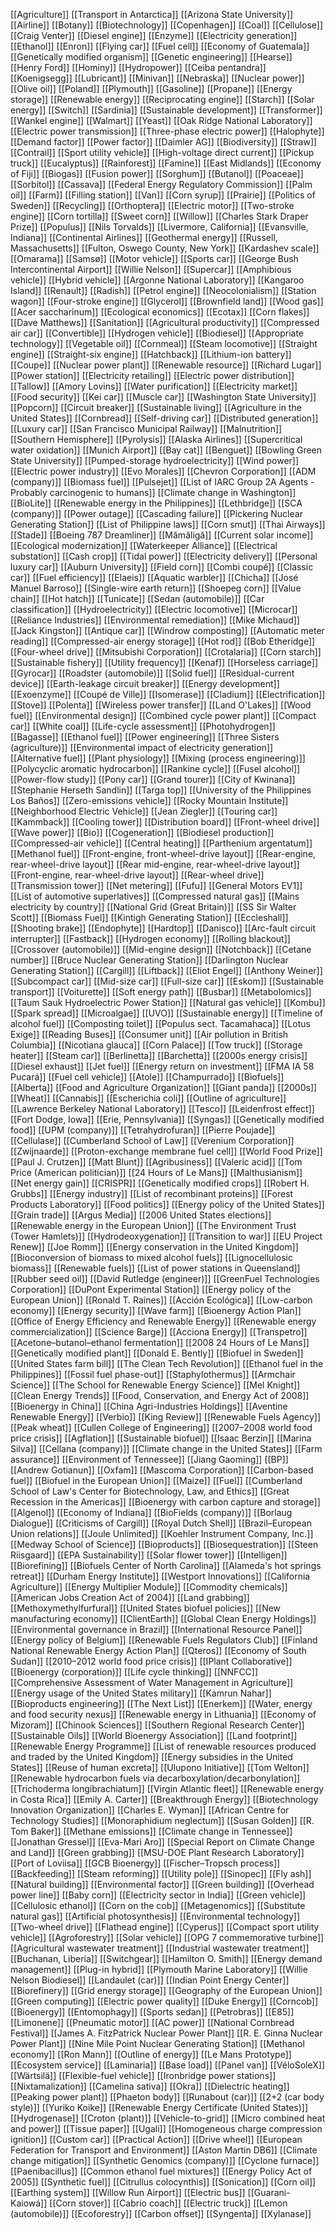 [[Agriculture]]
[[Transport in Antarctica]]
[[Arizona State University]]
[[Airline]]
[[Botany]]
[[Biotechnology]]
[[Copenhagen]]
[[Coal]]
[[Cellulose]]
[[Craig Venter]]
[[Diesel engine]]
[[Enzyme]]
[[Electricity generation]]
[[Ethanol]]
[[Enron]]
[[Flying car]]
[[Fuel cell]]
[[Economy of Guatemala]]
[[Genetically modified organism]]
[[Genetic engineering]]
[[Hearse]]
[[Henry Ford]]
[[Hominy]]
[[Hydropower]]
[[Ceiba pentandra]]
[[Koenigsegg]]
[[Lubricant]]
[[Minivan]]
[[Nebraska]]
[[Nuclear power]]
[[Olive oil]]
[[Poland]]
[[Plymouth]]
[[Gasoline]]
[[Propane]]
[[Energy storage]]
[[Renewable energy]]
[[Reciprocating engine]]
[[Starch]]
[[Solar energy]]
[[Switch]]
[[Sardinia]]
[[Sustainable development]]
[[Transformer]]
[[Wankel engine]]
[[Walmart]]
[[Yeast]]
[[Oak Ridge National Laboratory]]
[[Electric power transmission]]
[[Three-phase electric power]]
[[Halophyte]]
[[Demand factor]]
[[Power factor]]
[[Daimler AG]]
[[Biodiversity]]
[[Straw]]
[[Contrail]]
[[Sport utility vehicle]]
[[High-voltage direct current]]
[[Pickup truck]]
[[Eucalyptus]]
[[Rainforest]]
[[Famine]]
[[East Midlands]]
[[Economy of Fiji]]
[[Biogas]]
[[Fusion power]]
[[Sorghum]]
[[Butanol]]
[[Poaceae]]
[[Sorbitol]]
[[Cassava]]
[[Federal Energy Regulatory Commission]]
[[Palm oil]]
[[Farm]]
[[Filling station]]
[[Van]]
[[Corn syrup]]
[[Prairie]]
[[Politics of Sweden]]
[[Recycling]]
[[Orthoptera]]
[[Electric motor]]
[[Two-stroke engine]]
[[Corn tortilla]]
[[Sweet corn]]
[[Willow]]
[[Charles Stark Draper Prize]]
[[Populus]]
[[Nils Torvalds]]
[[Livermore, California]]
[[Evansville, Indiana]]
[[Continental Airlines]]
[[Geothermal energy]]
[[Russell, Massachusetts]]
[[Fulton, Oswego County, New York]]
[[Kardashev scale]]
[[Omarama]]
[[Samsø]]
[[Motor vehicle]]
[[Sports car]]
[[George Bush Intercontinental Airport]]
[[Willie Nelson]]
[[Supercar]]
[[Amphibious vehicle]]
[[Hybrid vehicle]]
[[Argonne National Laboratory]]
[[Kangaroo Island]]
[[Renault]]
[[Radish]]
[[Petrol engine]]
[[Neocolonialism]]
[[Station wagon]]
[[Four-stroke engine]]
[[Glycerol]]
[[Brownfield land]]
[[Wood gas]]
[[Acer saccharinum]]
[[Ecological economics]]
[[Ecotax]]
[[Corn flakes]]
[[Dave Matthews]]
[[Sanitation]]
[[Agricultural productivity]]
[[Compressed air car]]
[[Convertible]]
[[Hydrogen vehicle]]
[[Biodiesel]]
[[Appropriate technology]]
[[Vegetable oil]]
[[Cornmeal]]
[[Steam locomotive]]
[[Straight engine]]
[[Straight-six engine]]
[[Hatchback]]
[[Lithium-ion battery]]
[[Coupe]]
[[Nuclear power plant]]
[[Renewable resource]]
[[Richard Lugar]]
[[Power station]]
[[Electricity retailing]]
[[Electric power distribution]]
[[Tallow]]
[[Amory Lovins]]
[[Water purification]]
[[Electricity market]]
[[Food security]]
[[Kei car]]
[[Muscle car]]
[[Washington State University]]
[[Popcorn]]
[[Circuit breaker]]
[[Sustainable living]]
[[Agriculture in the United States]]
[[Cornbread]]
[[Self-driving car]]
[[Distributed generation]]
[[Luxury car]]
[[San Francisco Municipal Railway]]
[[Malnutrition]]
[[Southern Hemisphere]]
[[Pyrolysis]]
[[Alaska Airlines]]
[[Supercritical water oxidation]]
[[Munich Airport]]
[[Bay cat]]
[[Benguet]]
[[Bowling Green State University]]
[[Pumped-storage hydroelectricity]]
[[Wind power]]
[[Electric power industry]]
[[Evo Morales]]
[[Chevron Corporation]]
[[ADM (company)]]
[[Biomass fuel]]
[[Pulsejet]]
[[List of IARC Group 2A Agents - Probably carcinogenic to humans]]
[[Climate change in Washington]]
[[BioLite]]
[[Renewable energy in the Philippines]]
[[Lethbridge]]
[[SCA (company)]]
[[Power outage]]
[[Cascading failure]]
[[Pickering Nuclear Generating Station]]
[[List of Philippine laws]]
[[Corn smut]]
[[Thai Airways]]
[[Stade]]
[[Boeing 787 Dreamliner]]
[[Mămăligă]]
[[Current solar income]]
[[Ecological modernization]]
[[Waterkeeper Alliance]]
[[Electrical substation]]
[[Cash crop]]
[[Tidal power]]
[[Electricity delivery]]
[[Personal luxury car]]
[[Auburn University]]
[[Field corn]]
[[Combi coupé]]
[[Classic car]]
[[Fuel efficiency]]
[[Elaeis]]
[[Aquatic warbler]]
[[Chicha]]
[[José Manuel Barroso]]
[[Single-wire earth return]]
[[Shoepeg corn]]
[[Value chain]]
[[Hot hatch]]
[[Tunicate]]
[[Sedan (automobile)]]
[[Car classification]]
[[Hydroelectricity]]
[[Electric locomotive]]
[[Microcar]]
[[Reliance Industries]]
[[Environmental remediation]]
[[Mike Michaud]]
[[Jack Kingston]]
[[Antique car]]
[[Windrow composting]]
[[Automatic meter reading]]
[[Compressed-air energy storage]]
[[Hot rod]]
[[Bob Etheridge]]
[[Four-wheel drive]]
[[Mitsubishi Corporation]]
[[Crotalaria]]
[[Corn starch]]
[[Sustainable fishery]]
[[Utility frequency]]
[[Kenaf]]
[[Horseless carriage]]
[[Gyrocar]]
[[Roadster (automobile)]]
[[Solid fuel]]
[[Residual-current device]]
[[Earth-leakage circuit breaker]]
[[Energy development]]
[[Exoenzyme]]
[[Coupé de Ville]]
[[Isomerase]]
[[Cladium]]
[[Electrification]]
[[Stove]]
[[Polenta]]
[[Wireless power transfer]]
[[Land O'Lakes]]
[[Wood fuel]]
[[Environmental design]]
[[Combined cycle power plant]]
[[Compact car]]
[[White coal]]
[[Life-cycle assessment]]
[[Photohydrogen]]
[[Bagasse]]
[[Ethanol fuel]]
[[Power engineering]]
[[Three Sisters (agriculture)]]
[[Environmental impact of electricity generation]]
[[Alternative fuel]]
[[Plant physiology]]
[[Mixing (process engineering)]]
[[Polycyclic aromatic hydrocarbon]]
[[Rankine cycle]]
[[Fusel alcohol]]
[[Power-flow study]]
[[Pony car]]
[[Grand tourer]]
[[City of Kwinana]]
[[Stephanie Herseth Sandlin]]
[[Targa top]]
[[University of the Philippines Los Baños]]
[[Zero-emissions vehicle]]
[[Rocky Mountain Institute]]
[[Neighborhood Electric Vehicle]]
[[Jean Ziegler]]
[[Touring car]]
[[Kammback]]
[[Cooling tower]]
[[Distribution board]]
[[Front-wheel drive]]
[[Wave power]]
[[Bio]]
[[Cogeneration]]
[[Biodiesel production]]
[[Compressed-air vehicle]]
[[Central heating]]
[[Parthenium argentatum]]
[[Methanol fuel]]
[[Front-engine, front-wheel-drive layout]]
[[Rear-engine, rear-wheel-drive layout]]
[[Rear mid-engine, rear-wheel-drive layout]]
[[Front-engine, rear-wheel-drive layout]]
[[Rear-wheel drive]]
[[Transmission tower]]
[[Net metering]]
[[Fufu]]
[[General Motors EV1]]
[[List of automotive superlatives]]
[[Compressed natural gas]]
[[Mains electricity by country]]
[[National Grid (Great Britain)]]
[[SS Sir Walter Scott]]
[[Biomass Fuel]]
[[Kintigh Generating Station]]
[[Eccleshall]]
[[Shooting brake]]
[[Endophyte]]
[[Hardtop]]
[[Danisco]]
[[Arc-fault circuit interrupter]]
[[Fastback]]
[[Hydrogen economy]]
[[Rolling blackout]]
[[Crossover (automobile)]]
[[Mid-engine design]]
[[Notchback]]
[[Cetane number]]
[[Bruce Nuclear Generating Station]]
[[Darlington Nuclear Generating Station]]
[[Cargill]]
[[Liftback]]
[[Eliot Engel]]
[[Anthony Weiner]]
[[Subcompact car]]
[[Mid-size car]]
[[Full-size car]]
[[Eskom]]
[[Sustainable transport]]
[[Voiturette]]
[[Soft energy path]]
[[Busbar]]
[[Metabolomics]]
[[Taum Sauk Hydroelectric Power Station]]
[[Natural gas vehicle]]
[[Kombu]]
[[Spark spread]]
[[Microalgae]]
[[UVO]]
[[Sustainable energy]]
[[Timeline of alcohol fuel]]
[[Composting toilet]]
[[Populus sect. Tacamahaca]]
[[Lotus Exige]]
[[Reading Buses]]
[[Consumer unit]]
[[Air pollution in British Columbia]]
[[Nicotiana glauca]]
[[Corn Palace]]
[[Tow truck]]
[[Storage heater]]
[[Steam car]]
[[Berlinetta]]
[[Barchetta]]
[[2000s energy crisis]]
[[Diesel exhaust]]
[[Jet fuel]]
[[Energy return on investment]]
[[FMA IA 58 Pucará]]
[[Fuel cell vehicle]]
[[Atole]]
[[Champurrado]]
[[Biofuels]]
[[Alberta]]
[[Food and Agriculture Organization]]
[[Giant panda]]
[[2000s]]
[[Wheat]]
[[Cannabis]]
[[Escherichia coli]]
[[Outline of agriculture]]
[[Lawrence Berkeley National Laboratory]]
[[Tesco]]
[[Leidenfrost effect]]
[[Fort Dodge, Iowa]]
[[Erie, Pennsylvania]]
[[Syngas]]
[[Genetically modified food]]
[[UPM (company)]]
[[Tetrahydrofuran]]
[[Pierre Poujade]]
[[Cellulase]]
[[Cumberland School of Law]]
[[Verenium Corporation]]
[[Zwijnaarde]]
[[Proton-exchange membrane fuel cell]]
[[World Food Prize]]
[[Paul J. Crutzen]]
[[Matt Blunt]]
[[Agribusiness]]
[[Valeric acid]]
[[Tom Price (American politician)]]
[[24 Hours of Le Mans]]
[[Malthusianism]]
[[Net energy gain]]
[[CRISPR]]
[[Genetically modified crops]]
[[Robert H. Grubbs]]
[[Energy industry]]
[[List of recombinant proteins]]
[[Forest Products Laboratory]]
[[Food politics]]
[[Energy policy of the United States]]
[[Grain trade]]
[[Argus Media]]
[[2006 United States elections]]
[[Renewable energy in the European Union]]
[[The Environment Trust (Tower Hamlets)]]
[[Hydrodeoxygenation]]
[[Transition to war]]
[[EU Project Renew]]
[[Joe Romm]]
[[Energy conservation in the United Kingdom]]
[[Bioconversion of biomass to mixed alcohol fuels]]
[[Lignocellulosic biomass]]
[[Renewable fuels]]
[[List of power stations in Queensland]]
[[Rubber seed oil]]
[[David Rutledge (engineer)]]
[[GreenFuel Technologies Corporation]]
[[DuPont Experimental Station]]
[[Energy policy of the European Union]]
[[Ronald T. Raines]]
[[Acción Ecológica]]
[[Low-carbon economy]]
[[Energy security]]
[[Wave farm]]
[[Bioenergy Action Plan]]
[[Office of Energy Efficiency and Renewable Energy]]
[[Renewable energy commercialization]]
[[Science Barge]]
[[Acciona Energy]]
[[Transpetro]]
[[Acetone–butanol–ethanol fermentation]]
[[2008 24 Hours of Le Mans]]
[[Genetically modified plant]]
[[Donald E. Bently]]
[[Biofuel in Sweden]]
[[United States farm bill]]
[[The Clean Tech Revolution]]
[[Ethanol fuel in the Philippines]]
[[Fossil fuel phase-out]]
[[Staphylothermus]]
[[Armchair Science]]
[[The School for Renewable Energy Science]]
[[Mel Knight]]
[[Clean Energy Trends]]
[[Food, Conservation, and Energy Act of 2008]]
[[Bioenergy in China]]
[[China Agri-Industries Holdings]]
[[Aventine Renewable Energy]]
[[Verbio]]
[[King Review]]
[[Renewable Fuels Agency]]
[[Peak wheat]]
[[Cullen College of Engineering]]
[[2007–2008 world food price crisis]]
[[Agflation]]
[[Sustainable biofuel]]
[[Isaac Berzin]]
[[Marina Silva]]
[[Cellana (company)]]
[[Climate change in the United States]]
[[Farm assurance]]
[[Environment of Tennessee]]
[[Jiang Gaoming]]
[[BP]]
[[Andrew Gotianun]]
[[Oxfam]]
[[Mascoma Corporation]]
[[Carbon-based fuel]]
[[Biofuel in the European Union]]
[[Maize]]
[[Fuel]]
[[Cumberland School of Law's Center for Biotechnology, Law, and Ethics]]
[[Great Recession in the Americas]]
[[Bioenergy with carbon capture and storage]]
[[Algenol]]
[[Economy of Indiana]]
[[BioFields (company)]]
[[Borlaug Dialogue]]
[[Criticisms of Cargill]]
[[Royal Dutch Shell]]
[[Brazil–European Union relations]]
[[Joule Unlimited]]
[[Koehler Instrument Company, Inc.]]
[[Medway School of Science]]
[[Bioproducts]]
[[Biosequestration]]
[[Steen Riisgaard]]
[[EPA Sustainability]]
[[Solar flower tower]]
[[Intelligen]]
[[Biorefining]]
[[Biofuels Center of North Carolina]]
[[Alameda's hot springs retreat]]
[[Durham Energy Institute]]
[[Westport Innovations]]
[[California Agriculture]]
[[Energy Multiplier Module]]
[[Commodity chemicals]]
[[American Jobs Creation Act of 2004]]
[[Land grabbing]]
[[Methoxymethylfurfural]]
[[United States biofuel policies]]
[[New manufacturing economy]]
[[ClientEarth]]
[[Global Clean Energy Holdings]]
[[Environmental governance in Brazil]]
[[International Resource Panel]]
[[Energy policy of Belgium]]
[[Renewable Fuels Regulators Club]]
[[Finland National Renewable Energy Action Plan]]
[[Qteros]]
[[Economy of South Sudan]]
[[2010–2012 world food price crisis]]
[[IPlant Collaborative]]
[[Bioenergy (corporation)]]
[[Life cycle thinking]]
[[NNFCC]]
[[Comprehensive Assessment of Water Management in Agriculture]]
[[Energy usage of the United States military]]
[[Kamrun Nahar]]
[[Bioproducts engineering]]
[[The Next List]]
[[Enerkem]]
[[Water, energy and food security nexus]]
[[Renewable energy in Lithuania]]
[[Economy of Mizoram]]
[[Chinook Sciences]]
[[Southern Regional Research Center]]
[[Sustainable Oils]]
[[World Bioenergy Association]]
[[Land footprint]]
[[Renewable Energy Programme]]
[[List of renewable resources produced and traded by the United Kingdom]]
[[Energy subsidies in the United States]]
[[Reuse of human excreta]]
[[Ulupono Initiative]]
[[Tom Welton]]
[[Renewable hydrocarbon fuels via decarboxylation/decarbonylation]]
[[Trichoderma longibrachiatum]]
[[Virgin Atlantic fleet]]
[[Renewable energy in Costa Rica]]
[[Emily A. Carter]]
[[Breakthrough Energy]]
[[Biotechnology Innovation Organization]]
[[Charles E. Wyman]]
[[African Centre for Technology Studies]]
[[Monoraphidium neglectum]]
[[Susan Golden]]
[[R. Tom Baker]]
[[Methane emissions]]
[[Climate change in Tennessee]]
[[Jonathan Gressel]]
[[Eva-Mari Aro]]
[[Special Report on Climate Change and Land]]
[[Green grabbing]]
[[MSU-DOE Plant Research Laboratory]]
[[Port of Loviisa]]
[[GCB Bioenergy]]
[[Fischer–Tropsch process]]
[[Backfeeding]]
[[Steam reforming]]
[[Utility pole]]
[[Sinopec]]
[[Fly ash]]
[[Natural building]]
[[Environmental factor]]
[[Green building]]
[[Overhead power line]]
[[Baby corn]]
[[Electricity sector in India]]
[[Green vehicle]]
[[Cellulosic ethanol]]
[[Corn on the cob]]
[[Metagenomics]]
[[Substitute natural gas]]
[[Artificial photosynthesis]]
[[Environmental technology]]
[[Two-wheel drive]]
[[Flathead engine]]
[[Cyperus]]
[[Compact sport utility vehicle]]
[[Agroforestry]]
[[Solar vehicle]]
[[OPG 7 commemorative turbine]]
[[Agricultural wastewater treatment]]
[[Industrial wastewater treatment]]
[[Buchanan, Liberia]]
[[Switchgear]]
[[Hamilton O. Smith]]
[[Energy demand management]]
[[Plug-in hybrid]]
[[Plymouth Marine Laboratory]]
[[Willie Nelson Biodiesel]]
[[Landaulet (car)]]
[[Indian Point Energy Center]]
[[Biorefinery]]
[[Grid energy storage]]
[[Geography of the European Union]]
[[Green computing]]
[[Electric power quality]]
[[Duke Energy]]
[[Corncob]]
[[Bioenergy]]
[[Entomophagy]]
[[Sports sedan]]
[[Petrobras]]
[[E85]]
[[Limonene]]
[[Pneumatic motor]]
[[AC power]]
[[National Cornbread Festival]]
[[James A. FitzPatrick Nuclear Power Plant]]
[[R. E. Ginna Nuclear Power Plant]]
[[Nine Mile Point Nuclear Generating Station]]
[[Methanol economy]]
[[Ron Mann]]
[[Outline of energy]]
[[Le Mans Prototype]]
[[Ecosystem service]]
[[Laminaria]]
[[Base load]]
[[Panel van]]
[[VéloSoleX]]
[[Wärtsilä]]
[[Flexible-fuel vehicle]]
[[Ironbridge power stations]]
[[Nixtamalization]]
[[Camelina sativa]]
[[Okra]]
[[Dielectric heating]]
[[Peaking power plant]]
[[Phaeton body]]
[[Runabout (car)]]
[[2+2 (car body style)]]
[[Yuriko Koike]]
[[Renewable Energy Certificate (United States)]]
[[Hydrogenase]]
[[Croton (plant)]]
[[Vehicle-to-grid]]
[[Micro combined heat and power]]
[[Tissue paper]]
[[Ugali]]
[[Homogeneous charge compression ignition]]
[[Custom car]]
[[Practical Action]]
[[Drive wheel]]
[[European Federation for Transport and Environment]]
[[Aston Martin DB6]]
[[Climate change mitigation]]
[[Synthetic Genomics (company)]]
[[Cyclone furnace]]
[[Paenibacillus]]
[[Common ethanol fuel mixtures]]
[[Energy Policy Act of 2005]]
[[Synthetic fuel]]
[[Citrullus colocynthis]]
[[Sonication]]
[[Corn oil]]
[[Earthing system]]
[[Willow Run Airport]]
[[Electric bus]]
[[Guarani-Kaiowá]]
[[Corn stover]]
[[Cabrio coach]]
[[Electric truck]]
[[Lemon (automobile)]]
[[Ecoforestry]]
[[Carbon offset]]
[[Syngenta]]
[[Xylanase]]
